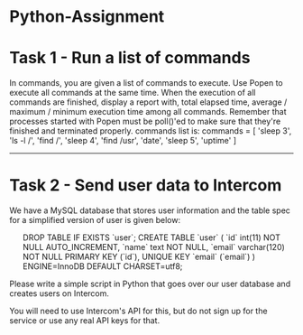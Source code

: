 # Python-Assignment
<h1>Task 1 - Run a list of commands</h1>
<p>In commands, you are given a list of commands to execute. Use Popen to execute all commands at the same time.
When the execution of all commands are finished, display a report with, total elapsed time, average / maximum / minimum execution time among all commands.
Remember that processes started with Popen must be poll()'ed to make sure that they're finished and terminated properly.
commands list is:
commands = [
    'sleep 3',
    'ls -l /',
    'find /',
    'sleep 4',
    'find /usr',
    'date',
    'sleep 5',
    'uptime'
]</p>
<hr>
<h1>Task 2 - Send user data to Intercom</h1>
<p>We have a MySQL database that stores user information and the table spec for a simplified version of user is given below:</p>
<ul>
DROP TABLE IF EXISTS `user`;
CREATE TABLE `user` (
  `id` int(11) NOT NULL AUTO_INCREMENT,
  `name` text NOT NULL,
  `email` varchar(120) NOT NULL
  PRIMARY KEY (`id`),
  UNIQUE KEY `email` (`email`)
) ENGINE=InnoDB DEFAULT CHARSET=utf8;</ul>
<p>Please write a simple script in Python that goes over our user database and creates users on Intercom.

You will need to use Intercom's API for this, but do not sign up for the service or use any real API keys for that. </p>
